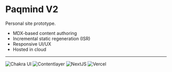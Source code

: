 # Paqmind V2

Personal site prototype.

- MDX-based content authoring
- Incremental static regeneration (ISR)
- Responsive UI/UX
- Hosted in cloud

---

![Chakra UI](https://img.shields.io/badge/Chakra--UI-319795?style=for-the-badge&logo=chakra-ui&logoColor=white)
![Contentlayer](https://img.shields.io/badge/Contentlayer-7c3aed?style=for-the-badge)
![NextJS](https://img.shields.io/badge/next.js-000000?style=for-the-badge&logo=nextdotjs&logoColor=white)
![Vercel](https://img.shields.io/badge/Vercel-000000?style=for-the-badge&logo=vercel&logoColor=white)
